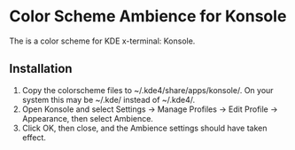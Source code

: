 # Color Scheme Ambience for Konsole

The is a color scheme for KDE x-terminal: Konsole.

## Installation

1. Copy the colorscheme files to ~/.kde4/share/apps/konsole/. On your system this may be ~/.kde/ instead of ~/.kde4/.
2. Open Konsole and select Settings -> Manage Profiles -> Edit Profile -> Appearance, then select Ambience.
3. Click OK, then close, and the Ambience settings should have taken effect.
